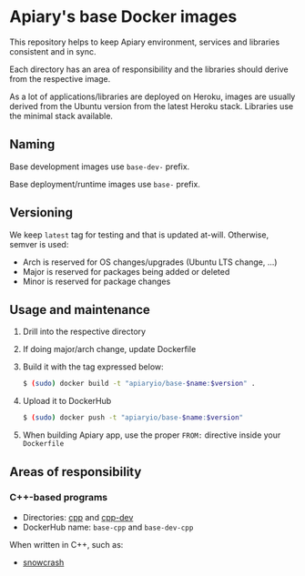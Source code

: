 # Apiary's base Docker images

This repository helps to keep Apiary environment, services and libraries consistent and in sync. 

Each directory has an area of responsibility and the libraries should derive from the respective image.

As a lot of applications/libraries are deployed on Heroku, images are usually derived from the Ubuntu version from the latest Heroku stack. Libraries use the minimal stack available.

## Naming

Base development images use `base-dev-` prefix.

Base deployment/runtime images use `base-` prefix.

## Versioning

We keep `latest` tag for testing and that is updated at-will. Otherwise, semver is used:

* Arch is reserved for OS changes/upgrades (Ubuntu LTS change, ...)
* Major is reserved for packages being added or deleted
* Minor is reserved for package changes

## Usage and maintenance

1. Drill into the respective directory
1. If doing major/arch change, update Dockerfile
1. Build it with the tag expressed below:

	```sh
	$ (sudo) docker build -t "apiaryio/base-$name:$version" .
	```

1. Upload it to DockerHub

	```sh
	$ (sudo) docker push -t "apiaryio/base-$name:$version"
	```

1. When building Apiary app, use the proper `FROM:` directive inside your `Dockerfile`


## Areas of responsibility

### C++-based programs

* Directories: [cpp](cpp/) and [cpp-dev](cpp-dev/)
* DockerHub name: `base-cpp` and `base-dev-cpp`


When written in C++, such as:

* [snowcrash](https://github.com/apiaryio/snowcrash)

